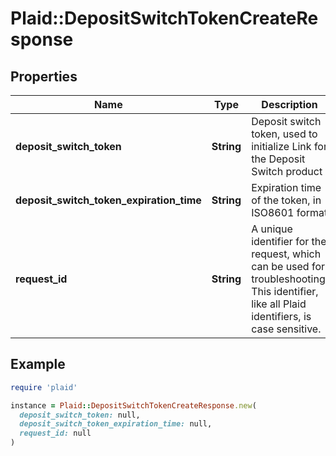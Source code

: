 # Plaid::DepositSwitchTokenCreateResponse

## Properties

| Name | Type | Description | Notes |
| ---- | ---- | ----------- | ----- |
| **deposit_switch_token** | **String** | Deposit switch token, used to initialize Link for the Deposit Switch product |  |
| **deposit_switch_token_expiration_time** | **String** | Expiration time of the token, in ISO8601 format |  |
| **request_id** | **String** | A unique identifier for the request, which can be used for troubleshooting. This identifier, like all Plaid identifiers, is case sensitive. |  |

## Example

```ruby
require 'plaid'

instance = Plaid::DepositSwitchTokenCreateResponse.new(
  deposit_switch_token: null,
  deposit_switch_token_expiration_time: null,
  request_id: null
)
```

